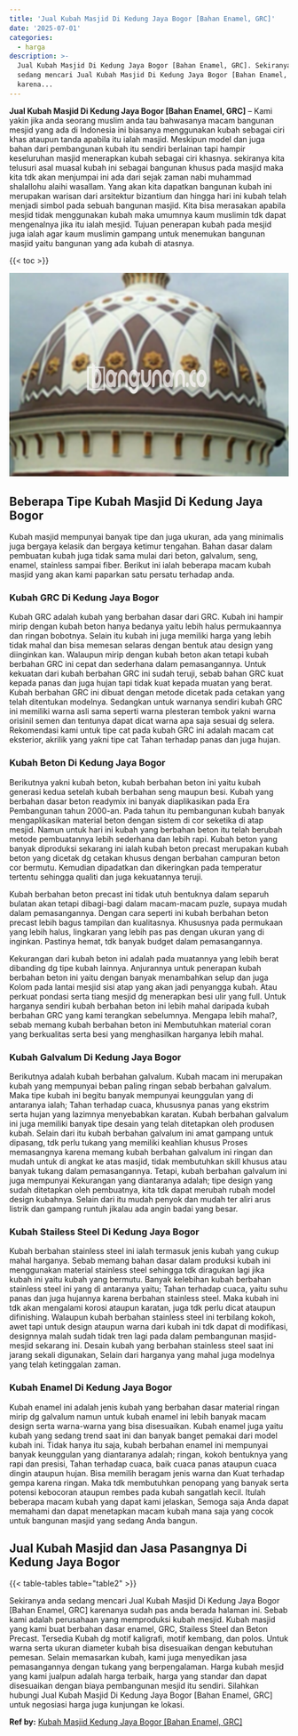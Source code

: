 ```yaml
---
title: 'Jual Kubah Masjid Di Kedung Jaya Bogor [Bahan Enamel, GRC]'
date: '2025-07-01'
categories:
  - harga
description: >-
  Jual Kubah Masjid Di Kedung Jaya Bogor [Bahan Enamel, GRC]. Sekiranya anda
  sedang mencari Jual Kubah Masjid Di Kedung Jaya Bogor [Bahan Enamel, GRC]
  karena...
---
```


**Jual Kubah Masjid Di Kedung Jaya Bogor \[Bahan Enamel, GRC\]** – Kami yakin jika anda seorang muslim anda tau bahwasanya macam bangunan mesjid yang ada di Indonesia ini biasanya menggunakan kubah sebagai ciri khas ataupun tanda apabila itu ialah masjid. Meskipun model dan juga bahan dari pembangunan kubah itu sendiri berlainan tapi hampir keseluruhan masjid menerapkan kubah sebagai ciri khasnya. sekiranya kita telusuri asal muasal kubah ini sebagai bangunan khusus pada masjid maka kita tdk akan menjumpai ini ada dari sejak zaman nabi muhammad shalallohu alaihi wasallam. Yang akan kita dapatkan bangunan kubah ini merupakan warisan dari arsitektur bizantium dan hingga hari ini kubah telah menjadi simbol pada sebuah bangunan masjid. Kita bisa merasakan apabila mesjid tidak menggunakan kubah maka umumnya kaum muslimin tdk dapat mengenalnya jika itu ialah mesjid. Tujuan penerapan kubah pada mesjid juga ialah agar kaum muslimin gampang untuk menemukan bangunan masjid yaitu bangunan yang ada kubah di atasnya.

{{< toc >}}

![Jual Kubah Masjid Di Kedung Jaya Bogor [Bahan Enamel, GRC]](/images/jual-kubah-masjid-41.png)

## Beberapa Tipe Kubah Masjid Di Kedung Jaya Bogor

Kubah masjid mempunyai banyak tipe dan juga ukuran, ada yang minimalis juga bergaya kelasik dan bergaya ketimur tengahan. Bahan dasar dalam pembuatan kubah juga tidak sama mulai dari beton, galvalum, seng, enamel, stainless sampai fiber. Berikut ini ialah beberapa macam kubah masjid yang akan kami paparkan satu persatu terhadap anda.

### Kubah GRC Di Kedung Jaya Bogor

Kubah GRC adalah kubah yang berbahan dasar dari GRC. Kubah ini hampir mirip dengan kubah beton hanya bedanya yaitu lebih halus permukaannya dan ringan bobotnya. Selain itu kubah ini juga memiliki harga yang lebih tidak mahal dan bisa memesan selaras dengan bentuk atau design yang diinginkan kan. Walaupun mirip dengan kubah beton akan tetapi kubah berbahan GRC ini cepat dan sederhana dalam pemasangannya. Untuk kekuatan dari kubah berbahan GRC ini sudah teruji, sebab bahan GRC kuat kepada panas dan juga hujan tapi tidak kuat kepada muatan yang berat. Kubah berbahan GRC ini dibuat dengan metode dicetak pada cetakan yang telah ditentukan modelnya. Sedangkan untuk warnanya sendiri kubah GRC ini memiliki warna asli sama seperti warna plesteran tembok yakni warna orisinil semen dan tentunya dapat dicat warna apa saja sesuai dg selera. Rekomendasi kami untuk tipe cat pada kubah GRC ini adalah macam cat eksterior, akrilik yang yakni tipe cat Tahan terhadap panas dan juga hujan.

### Kubah Beton Di Kedung Jaya Bogor

Berikutnya yakni kubah beton, kubah berbahan beton ini yaitu kubah generasi kedua setelah kubah berbahan seng maupun besi. Kubah yang berbahan dasar beton readymix ini banyak diaplikasikan pada Era Pembangunan tahun 2000-an. Pada tahun itu pembangunan kubah banyak mengaplikasikan material beton dengan sistem di cor seketika di atap mesjid. Namun untuk hari ini kubah yang berbahan beton itu telah berubah metode pembuatannya lebih sederhana dan lebih rapi. Kubah beton yang banyak diproduksi sekarang ini ialah kubah beton precast merupakan kubah beton yang dicetak dg cetakan khusus dengan berbahan campuran beton cor bermutu. Kemudian dipadatkan dan dikeringkan pada temperatur tertentu sehingga qualiti dan juga kekuatannya teruji.

Kubah berbahan beton precast ini tidak utuh bentuknya dalam separuh bulatan akan tetapi dibagi-bagi dalam macam-macam puzle, supaya mudah dalam pemasangannya. Dengan cara seperti ini kubah berbahan beton precast lebih bagus tampilan dan kualitasnya. Khususnya pada permukaan yang lebih halus, lingkaran yang lebih pas pas dengan ukuran yang di inginkan. Pastinya hemat, tdk banyak budget dalam pemasangannya.

Kekurangan dari kubah beton ini adalah pada muatannya yang lebih berat dibanding dg tipe kubah lainnya. Anjurannya untuk penerapan kubah berbahan beton ini yaitu dengan banyak menambahkan selup dan juga Kolom pada lantai mesjid sisi atap yang akan jadi penyangga kubah. Atau perkuat pondasi serta tiang mesjid dg menerapkan besi ulir yang full. Untuk harganya sendiri kubah berbahan beton ini lebih mahal daripada kubah berbahan GRC yang kami terangkan sebelumnya. Mengapa lebih mahal?, sebab memang kubah berbahan beton ini Membutuhkan material coran yang berkualitas serta besi yang menghasilkan harganya lebih mahal.

### Kubah Galvalum Di Kedung Jaya Bogor

Berikutnya adalah kubah berbahan galvalum. Kubah macam ini merupakan kubah yang mempunyai beban paling ringan sebab berbahan galvalum. Maka tipe kubah ini begitu banyak mempunyai keunggulan yang di antaranya ialah; Tahan terhadap cuaca, khususnya panas yang ekstrim serta hujan yang lazimnya menyebabkan karatan. Kubah berbahan galvalum ini juga memiliki banyak tipe desain yang telah ditetapkan oleh produsen kubah. Selain dari itu kubah berbahan galvalum ini amat gampang untuk dipasang, tdk perlu tukang yang memiliki keahlian khusus Proses memasangnya karena memang kubah berbahan galvalum ini ringan dan mudah untuk di angkat ke atas masjid, tidak membutuhkan skill khusus atau banyak tukang dalam pemasangannya. Tetapi, kubah berbahan galvalum ini juga mempunyai Kekurangan yang diantaranya adalah; tipe design yang sudah ditetapkan oleh pembuatnya, kita tdk dapat merubah rubah model design kubahnya. Selain dari itu mudah penyok dan mudah ter aliri arus listrik dan gampang runtuh jikalau ada angin badai yang besar.

### Kubah Stailess Steel Di Kedung Jaya Bogor

Kubah berbahan stainless steel ini ialah termasuk jenis kubah yang cukup mahal harganya. Sebab memang bahan dasar dalam produksi kubah ini menggunakan material stainless steel sehingga tdk diragukan lagi jika kubah ini yaitu kubah yang bermutu. Banyak kelebihan kubah berbahan stainless steel ini yang di antaranya yaitu; Tahan terhadap cuaca, yaitu suhu panas dan juga hujannya karena berbahan stainless steel. Maka kubah ini tdk akan mengalami korosi ataupun karatan, juga tdk perlu dicat ataupun difinishing. Walaupun kubah berbahan stainless steel ini terbilang kokoh, awet tapi untuk design ataupun warna dari kubah ini tdk dapat di modifikasi, designnya malah sudah tidak tren lagi pada dalam pembangunan masjid-mesjid sekarang ini. Desain kubah yang berbahan stainless steel saat ini jarang sekali digunakan, Selain dari harganya yang mahal juga modelnya yang telah ketinggalan zaman.

### Kubah Enamel Di Kedung Jaya Bogor

Kubah enamel ini adalah jenis kubah yang berbahan dasar material ringan mirip dg galvalum namun untuk kubah enamel ini lebih banyak macam design serta warna-warna yang bisa disesuaikan. Kubah enamel juga yaitu kubah yang sedang trend saat ini dan banyak banget pemakai dari model kubah ini. Tidak hanya itu saja, kubah berbahan enamel ini mempunyai banyak keunggulan yang diantaranya adalah; ringan, kokoh bentuknya yang rapi dan presisi, Tahan terhadap cuaca, baik cuaca panas ataupun cuaca dingin ataupun hujan. Bisa memilih beragam jenis warna dan Kuat terhadap gempa karena ringan. Maka tdk membutuhkan penopang yang banyak serta potensi kebocoran ataupun rembes pada kubah sangatlah kecil. Itulah beberapa macam kubah yang dapat kami jelaskan, Semoga saja Anda dapat memahami dan dapat menetapkan macam kubah mana saja yang cocok untuk bangunan masjid yang sedang Anda bangun.

## Jual Kubah Masjid dan Jasa Pasangnya Di Kedung Jaya Bogor

{{< table-tables table="table2" >}}

Sekiranya anda sedang mencari Jual Kubah Masjid Di Kedung Jaya Bogor \[Bahan Enamel, GRC\] karenanya sudah pas anda berada halaman ini. Sebab kami adalah perusahaan yang memproduksi kubah mesjid. Kubah masjid yang kami buat berbahan dasar enamel, GRC, Stailess Steel dan Beton Precast. Tersedia Kubah dg motif kaligrafi, motif kembang, dan polos. Untuk warna serta ukuran diameter kubah bisa disesuaikan dengan kebutuhan pemesan. Selain memasarkan kubah, kami juga menyedikan jasa pemasangannya dengan tukang yang berpengalaman. Harga kubah mesjid yang kami jualpun adalah harga terbaik, harga yang standar dan dapat disesuaikan dengan biaya pembangunan mesjid itu sendiri. Silahkan hubungi Jual Kubah Masjid Di Kedung Jaya Bogor \[Bahan Enamel, GRC\] untuk negosiasi harga juga kunjungan ke lokasi.

**Ref by:** [Kubah Masjid Kedung Jaya Bogor [Bahan Enamel, GRC]](https://id.wikipedia.org/wiki/Kubah)
